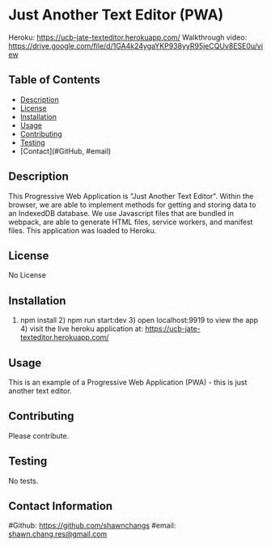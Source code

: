 # Just Another Text Editor (PWA)
Heroku: https://ucb-jate-texteditor.herokuapp.com/
Walkthrough video: https://drive.google.com/file/d/1GA4k24ygaYKP938yyR95jeCQUv8ESE0u/view

## Table of Contents
- [Description](#description)
- [License](#license)
- [Installation](#installation)
- [Usage](#usage)
- [Contributing](#contribution)
- [Testing](#test)
- [Contact](#GitHub, #email)

## Description
This Progressive Web Application is "Just Another Text Editor". Within the browser, we are able to implement methods for getting and storing data to an IndexedDB database. We use Javascript files that are bundled in webpack, are able to generate HTML files, service workers, and manifest files. This application was loaded to Heroku.

## License
No License

## Installation
1) npm install 2) npm run start:dev 3) open localhost:9919 to view the app 4) visit the live heroku application at: https://ucb-jate-texteditor.herokuapp.com/

## Usage
This is an example of a Progressive Web Application (PWA) - this is just another text editor.

## Contributing
Please contribute.

## Testing
No tests.

## Contact Information
#Github: 
  https://github.com/shawnchangs
#email: 
  shawn.chang.res@gmail.com

